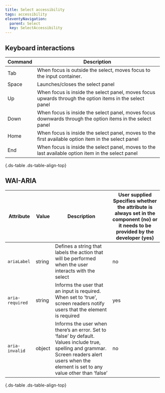 ```yaml
---
title: Select accessibility
tags: accessibility
eleventyNavigation:
  parent: Select
  key: SelectAccessibility
---
```

<section>

## Keyboard interactions

<div class="ds-table-wrapper">

|Command|Description|
|-|-|
|Tab|When focus is outside the select, moves focus to the input container.|
|Space|Launches/closes the select panel|
|Up|When focus is inside the select panel, moves focus upwards through the option items in the select panel|
|Down|When focus is inside the select panel, moves focus downwards through the option items in the select panel|
|Home|When focus is inside the select panel, moves to the first available option item in the select panel|
|End|When focus is inside the select panel, moves to the last available option item in the select panel|

{.ds-table .ds-table-align-top}

</div>

</section>

<section>

## WAI-ARIA

<div class="ds-table-wrapper">

|Attribute|Value|Description|User supplied  <sl-icon name="info" aria-describedby="tooltip1" size="md"></sl-icon><sl-tooltip id="tooltip1">Specifies whether the attribute is always set in the component (no) or it needs to be provided by the developer (yes)</sl-tooltip>|
|-|-|-|-|
|`ariaLabel`|string|Defines a string that labels the action that will be performed when the user interacts with the select|no|
|`aria-required`|string|Informs the user that an input is required. When set to ‘true’, screen readers notify users that the element is required|yes|
|`aria-invalid`|object|Informs the user when there’s an error. Set to ‘false’ by default. Values include true, spelling and grammar. Screen readers alert users when the element is set to any value other than ‘false’|no|

{.ds-table .ds-table-align-top}

</div>

</section>
